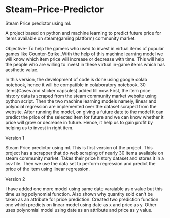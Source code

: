 # Steam-Price-Predictor
Steam Price predictor using ml.

A project based on python and machine learning to predict future price for items available on steam(gaming platform) community market.

Objective- To help the gamers who used to invest in virtual items of popular games like Counter-Strike..With the help of this machine learning model we will know which item price will increase or decrease with time. This will help the people who are willing to invest in these virtual in-game items which has aesthetic value.

In this version, the development of code is done using google colab notebook, hence it will be compatible in colaboratory notebook. 30 items(Cases and sticker capsules) added till now. First, the item price history data is scraped from the steam community market website using python script. Then the two machine learning models namely, linear and polynoial regression are implemented over the dataset scraped from the website. After running the model, on giving a future date to the model it can predict the price of the selected item for future and we can know whether it price will grow or decrease in future. Hence, it help us to gain profit by helping us to invest in right item.

Version 1

Steam Price predictor using ml. This is first version of the project. This project has a scrapper that do web scraping of nearly 30 items available on steam community market. Takes their price history dataset and stores it in a csv file. Then we use the data set to perform regression and predict the price of the item using linear regression.

Version 2

I have added one more model using same date varaiable as x value but this time using polynomial function.
Also shown why quantity sold can't be taken as an attribute for price prediction.
Created two prediction function one which predicts on linear model using date as x and price as y.
Other uses polynomial model using date as an attribute and price as y value.
